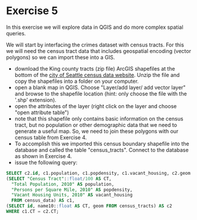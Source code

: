 # Exercise 5

In this exercise we will explore data in QGIS and do more complex spatial queries.

We will start by interfacing the crimes dataset with census tracts. For this we will need the census tract data that includes geospatial encoding (vector polygons) so we can import these into a GIS.

* download the King county tracts (zip file) ArcGIS shapefiles at the bottom of the [city of Seattle census data website](http://www.seattle.gov/dpd/cityplanning/populationdemographics/geographicfilesmaps/2010census/default.htm). Unzip the file and copy the shapefiles into a folder on your computer.
* open a blank map in QGIS. Choose "Layer/add layer/ add vector layer" and browse to the shapefile location (hint: only choose the file with the '.shp' extension).
* open the attributes of the layer (right click on the layer and choose "open attribute table")
* note that this shapefile only contains basic information on the census tract, but no population or other demographic data that we need to generate a useful map. So, we need to join these polygons with our census table from Exercise 4.
* To accomplish this we imported this census boundary shapefile into the database and called the table "census_tracts". Connect to the database as shown in Exercise 4.
* issue the following query:

```SQL
SELECT c2.id, c1.population, c1.popdensity, c1.vacant_housing, c2.geom FROM
(SELECT "Census Tract"::float/100 AS CT, 
  "Total Population, 2010" AS population, 
  "Persons per Square Mile, 2010" AS popdensity,
  "Vacant Housing Units, 2010" AS vacant_housing
  FROM census_data) AS c1,
(SELECT id, name10::float AS CT, geom FROM census_tracts) AS c2
WHERE c1.CT = c2.CT;
```





 
